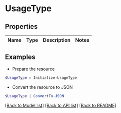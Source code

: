 # UsageType
## Properties

Name | Type | Description | Notes
------------ | ------------- | ------------- | -------------

## Examples

- Prepare the resource
```powershell
$UsageType = Initialize-UsageType 
```

- Convert the resource to JSON
```powershell
$UsageType | ConvertTo-JSON
```

[[Back to Model list]](../README.md#documentation-for-models) [[Back to API list]](../README.md#documentation-for-api-endpoints) [[Back to README]](../README.md)

